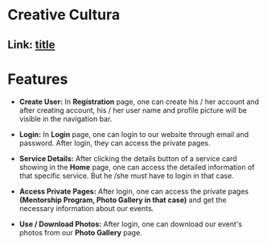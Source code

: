 # Creative Cultura

## Link: [title](https://event-management-51e7e.web.app)

# Features

- **Create User:** In **Registration** page, one can create his / her account and after creating account, his / her user name and profile picture will be visible in the navigation bar.

- **Login:** In **Login** page, one can login to our website through email and password. After login, they can access the private pages.

- **Service Details:** After clicking the details button of a service card showing in the **Home** page, one can access the detailed information of that specific service. But he /she must have to login in that case.

- **Access Private Pages:** After login, one can access the private pages **(Mentorship Program, Photo Gallery in that case)** and get the necessary information about our events.

- **Use / Download Photos:** After login, one can download our event's photos from our **Photo Gallery** page.
